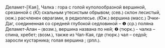 ---
---

Деламет-⟦Кая⟧, Чалка
: гора с голой куполообразной вершиной, срезанной с ⦅Ю⦆ скальным утесистым обрывом; ⦅сев.⦆ склон лесистый, ⦅юж.⦆ расчленен оврагами, в редколесье. ⦅Юж.⦆ вершина ⦅масс.⦆ Эчки-Даг, соединенная со средней глубокой седловиной – ❶ ⦅ср.⦆ поляна Деламет-Алан – ⦅возм.⦆, вершина названа по ней; ❷ ⦅тюрк.⦆ - чалка – спина, хребет; ⦅возм.⦆, также из Чал-Кая, где ⦅тюрк.⦆ чал – седой; заросли кустарника; голая вершина ; ⦅рпл.⦆.
